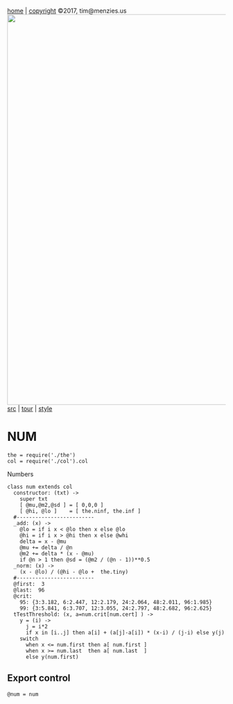 [home](http://tiny.cc/koff) |
[copyright](https://github.com/koffee/script/blob/master/LICENSE.md) &copy;2017, tim&commat;menzies.us<br>
[<img width=900 src=https://raw.githubusercontent.com/koffee/script/master/img/head.png>](http://tiny.cc/koffee)<br>
[src](https://github.com/koffee/script/tree/master/lib) |
[tour](https://github.com/koffee/script/blob/master/docs/TOUR.md) |
[style](https://github.com/koffee/script/blob/master/docs/STYLE.md) 

# NUM 

    the = require('./the')
    col = require('./col').col

Numbers 

    class num extends col
      constructor: (txt) ->
        super txt
        [ @mu,@m2,@sd ] = [ 0,0,0 ]
        [ @hi, @lo ]    = [ the.ninf, the.inf ]
      #-------------------------
      _add: (x) ->
        @lo = if i x < @lo then x else @lo
        @hi = if i x > @hi then x else @whi
        delta = x - @mu
        @mu += delta / @n
        @m2 += delta * (x - @mu)
        if @n > 1 then @sd = (@m2 / (@n - 1))**0.5
      _norm: (x) ->
        (x - @lo) / (@hi - @lo +  the.tiny)
      #-------------------------
      @first:  3
      @last:  96
      @crit:
        95: {3:3.182, 6:2.447, 12:2.179, 24:2.064, 48:2.011, 96:1.985}
        99: {3:5.841, 6:3.707, 12:3.055, 24:2.797, 48:2.682, 96:2.625}
      tTestThreshold: (x, a=num.crit[num.cert] ) ->
        y = (i) ->
          j = i*2
          if x in [i..j] then a[i] + (a[j]-a[i]) * (x-i) / (j-i) else y(j)
        switch
          when x <= num.first then a[ num.first ]
          when x >= num.last  then a[ num.last  ]
          else y(num.first)

## Export control

    @num = num
